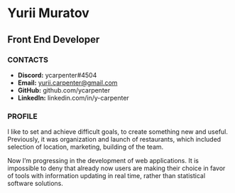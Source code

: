 # Yurii Muratov
## **Front End Developer**

### CONTACTS

* **Discord:** ycarpenter#4504
* **Email:** yurii.carpenter@gmail.com
* **GitHub:** github.com/ycarpenter
* **LinkedIn:** linkedin.com/in/y-carpenter

### PROFILE
I like to set and achieve difficult goals, to create something new and useful.  Previously, it was organization and launch of restaurants, which included selection of location, marketing, building of the team.

Now I’m progressing in the development of web applications. It is impossible to deny that already now users are making their choice in favor of tools with information updating in real time, rather than statistical software solutions.
